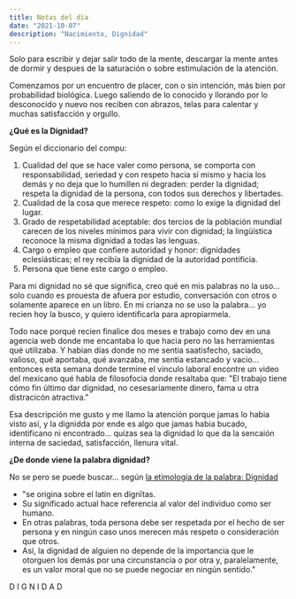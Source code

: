 ```yaml
---
title: Notas del día
date: "2021-10-07" 
description: "Nacimiento, Dignidad"
---
```

<!-- date: año-mes-día -->

Solo para escribir y dejar salir todo de la mente, descargar la mente antes de dormir y despues de la saturación o sobre estimulación de la atención. 

Comenzamos por un encuentro de placer, con o sin intención, más bien por probabilidad biológica. Luego saliendo de lo conocido y llorando por lo desconocido y nuevo nos reciben con abrazos, telas para calentar y muchas satisfacción y orgullo. 

**¿Qué es la Dignidad?**

Según el diccionario del compu:
1. Cualidad del que se hace valer como persona, se comporta con responsabilidad, seriedad y con respeto hacia sí mismo y hacia los demás y no deja que lo humillen ni degraden: perder la dignidad; respeta la dignidad de la persona, con todos sus derechos y libertades.
2. Cualidad de la cosa que merece respeto: como lo exige la dignidad del lugar.
3. Grado de respetabilidad aceptable: dos tercios de la población mundial carecen de los niveles mínimos para vivir con dignidad; la lingüística reconoce la misma dignidad a todas las lenguas.
4. Cargo o empleo que confiere autoridad y honor: dignidades eclesiásticas; el rey recibía la dignidad de la autoridad pontificia.
5. Persona que tiene este cargo o empleo.

Para mi dignidad no sé que significa, creo qué en mis palabras no la uso... solo cuando es prouesta de afuera por estudio, conversación con otros o solamente aparece en un libro. En mi crianza no se uso la palabra... yo recien hoy la busco, y quiero identificarla para apropiarmela. 

Todo nace porqué recien finalice dos meses e trabajo como dev en una agencia web donde me encantaba lo que hacia pero no las herramientas qué utilizaba. Y habian días donde no me sentia saatisfecho, saciado, valioso, qué aportaba, qué avanzaba, me sentia estancado y vacio... entonces esta semana donde termine el vinculo laboral encontre un video del mexicano qué habla de filosofocia donde resaltaba que: "El trabajo tiene cómo fin último dar dignidad, no cesesariamente dinero, fama u otra distracicón atractiva."

Esa descripción me gusto y me llamo la atención porque jamas lo habia visto así, y la dignidda por ende es algo que jamas habia bucado, identificano ni encontrado... quizas sea la dignidad lo que da la sencaión interna de saciedad, satisfacción, llenura vital. 

**¿De donde viene la palabra dignidad?**

No se pero se puede buscar... según [la etimología de la palabra: Dignidad](https://etimologia.com/dignidad/) 
- "se origina sobre el latín en dignĭtas.
- Su significado actual hace referencia al valor del individuo como ser humano.
- En otras palabras, toda persona debe ser respetada por el hecho de ser persona y en ningún caso unos merecen más respeto o consideración que otros.
- Así, la dignidad de alguien no depende de la importancia que le otorguen los demás por una circunstancia o por otra y, paralelamente, es un valor moral que no se puede negociar en ningún sentido."

D I G N I D A D